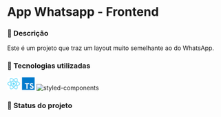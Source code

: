 <h1>App Whatsapp - Frontend</h1>
<h3>&#128214 Descrição</h3>
<p>Este é um projeto que traz um layout muito semelhante ao do WhatsApp.</h3>

<h3>&#128225 Tecnologias utilizadas</h3>
<div display="flex">
<img width="30px"src="https://raw.githubusercontent.com/devicons/devicon/55609aa5bd817ff167afce0d965585c92040787a/icons/react/react-original.svg" alt="react"/>
<img width="30px" src="https://raw.githubusercontent.com/devicons/devicon/55609aa5bd817ff167afce0d965585c92040787a/icons/typescript/typescript-original.svg" alt="typescript"/>  
<img width="30px" src="https://avatars.githubusercontent.com/u/20658825?s=200&v=4" alt="styled-components"/>
</div>

<h3>&#128270 Status do projeto</h3>
<img src="https://camo.githubusercontent.com/699a3b795a510e84dfbf4e752a6ad2025d1e17c4bd46c2e0ddc53bb006c4bf4a/68747470733a2f2f696d672e736869656c64732e696f2f62616467652f5374617475732d456d253230446573656e766f6c76696d656e746f2d677265656e" alt=""/>
